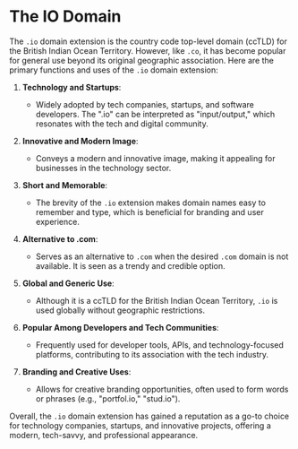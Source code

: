 # The IO Domain

The `.io` domain extension is the country code top-level domain (ccTLD) for the British Indian Ocean Territory. However, like `.co`, it has become popular for general use beyond its original geographic association. Here are the primary functions and uses of the `.io` domain extension:

1. **Technology and Startups**:
   - Widely adopted by tech companies, startups, and software developers. The ".io" can be interpreted as "input/output," which resonates with the tech and digital community.

2. **Innovative and Modern Image**:
   - Conveys a modern and innovative image, making it appealing for businesses in the technology sector.

3. **Short and Memorable**:
   - The brevity of the `.io` extension makes domain names easy to remember and type, which is beneficial for branding and user experience.

4. **Alternative to .com**:
   - Serves as an alternative to `.com` when the desired `.com` domain is not available. It is seen as a trendy and credible option.

5. **Global and Generic Use**:
   - Although it is a ccTLD for the British Indian Ocean Territory, `.io` is used globally without geographic restrictions.

6. **Popular Among Developers and Tech Communities**:
   - Frequently used for developer tools, APIs, and technology-focused platforms, contributing to its association with the tech industry.

7. **Branding and Creative Uses**:
   - Allows for creative branding opportunities, often used to form words or phrases (e.g., "portfol.io," "stud.io").

Overall, the `.io` domain extension has gained a reputation as a go-to choice for technology companies, startups, and innovative projects, offering a modern, tech-savvy, and professional appearance.
